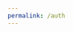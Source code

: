 ```yaml
---
permalink: /auth
---
```


<script>
    const url = new URL(location.href);

    const urlParams = url.searchParams;

    const code = urlParams.get("code");

    console.log(code);
    const token = getToken(code);
    console.log(token);


    async function getToken(code) {
        const access_token = await fetch("https://github.com/login/oauth/access_token",
                {
                    method: "POST",
                    mode: "cors",
                    headers: {
                        "Accept" : "application/json",
                        "Content-Type" : "application/json",
                        "Access-Control-Allow-Origin" : "*",
                        "Origin" : "{{ site.url}}",
                        "Accept-Encoding" : "UTF-8"
                    },
                    body : {
                        code: code,
                        client_id: "{{ site.client_id }}",
                        client_secret: "{{ site.client_secret }}"
                    },
                })
                .then(response => console.log(response))
                .catch(error => console.log(error));
    }

    
</script>